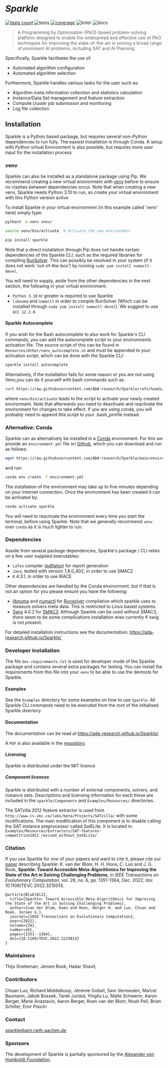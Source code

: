 # _Sparkle_

[![tests count](https://ada-research.github.io/Sparkle/_static/junit/junit-badge.svg)](https://ada-research.github.io/Sparkle/_static/junit/index.html)
![tests](https://github.com/ada-research/sparkle/actions/workflows/unittest.yml/badge.svg?event=push)
[![coverage](https://ada-research.github.io/Sparkle/_static/coverage/coverage-badge.svg)](https://ada-research.github.io/Sparkle/_static/coverage/index.html)
![linter](https://github.com/ada-research/sparkle/actions/workflows/linter.yml/badge.svg?event=push)
![docs](https://github.com/ada-research/sparkle/actions/workflows/documentation.yml/badge.svg?event=push)

> A Programming by Optimisation (PbO)-based problem-solving platform designed to enable the widespread and effective use of PbO techniques for improving the state-of-the-art in solving a broad range of prominent AI problems, including SAT and AI Planning.

Specifically, Sparkle facilitates the use of:

 * Automated algorithm configuration
 * Automated algorithm selection

Furthermore, Sparkle handles various tasks for the user such as:

 * Algorithm meta information collection and statistics calculation
 * Instance/Data Set management and feature extraction
 * Compute cluster job submission and monitoring
 * Log file collection


## Installation

Sparkle is a Python based package, but requires several non-Python dependencies to run fully. The easiest installation is through Conda. A setup with Python virtual Environment is also possible, but requires more user input for the installation process.

### venv

Sparkle can also be installed as a standalone package using Pip. We recommend creating a new virtual environment with [venv](https://docs.python.org/3/library/venv.html) before to ensure no clashes between dependencies occur. Note that when creating a new venv, Sparkle needs Python 3.10 to run, so create your virtual environment with this Python version active

To install Sparkle in your virtual environment (in this example called 'venv' here) simply type:

```bash
python3 -m venv venv/

source venv/bin/activate  # Activate the new environment

pip install sparkle
```

Note that a direct installation through Pip does not handle certain dependencies of the Sparkle CLI, such as the required libraries for compiling [RunSolver](https://www.cril.univ-artois.fr/~roussel/runsolver/). This can possibly be resolved in your system (if it does not work 'out-of-the-box') by running `sudo yum install numactl-devel`.

You will need to supply, aside from the other dependencies in the next section, the following in your virtual environment:
- `Python 3.10` or greater is required to use Sparkle
- `libnuma` and `numactl` in order to compile RunSolver (Which can be installed through `sudo yum install numactl-devel`). We suggest to use `GCC 12.2.0`.

#### Sparkle Autocomplete

If you wish for the Bash autocomplete to also work for Sparkle's CLI commands, you can add the autocomplete script to your environments activation file. The source script of this can be found in `Resources/Other/venv_autocomplete.sh` and must be appended to your activation script, which can be done with the Sparkle CLI:

```bash
sparkle install autocomplete
```

Alternatively, if the installation fails for some reason or you are not using Venv,you can do it yourself with bash commands such as:

```bash
curl https://raw.githubusercontent.com/ADA-research/Sparkle/refs/heads/main/sparkle/Resources/Other/venv_autocomplete.sh >> venv/bin/activate
```

where `venv/bin/activate` leads to the script to activate your newly created environment. Note that afterwards you need to deactivate and reactivate the environment for changes to take effect. If you are using conda, you will probably need to append this script to your .bash_profile instead.

### Alternative: Conda

Sparkle can as alternatively be installed in a [Conda](https://docs.conda.io/en/latest/miniconda.html) environment. For this we provide an `environment.yml` file on [Github](https://github.com/ADA-research/Sparkle/blob/main/environment.yml), which you can download and run as follows:

```bash
wget https://raw.githubusercontent.com/ADA-research/Sparkle/main/environment.yml
```

and run:

```bash
conda env create -f environment.yml
```

The installation of the environment may take up to five minutes depending on your internet connection.
Once the environment has been created it can be activated by:

```bash
conda activate sparkle
```

You will need to reactivate the environment every time you start the terminal, before using Sparkle. Note that we generally recommend `venv` over `conda` as it is much lighter to run.

### Dependencies
Asside from several package dependencies, Sparkle's package / CLI relies on a few user supplied executables:
- `LaTex` compiler ([pdflatex](https://gist.github.com/rain1024/98dd5e2c6c8c28f9ea9d)) for report generation
- `Java`, tested with version 1.8.0_402, in order to use SMAC2
- `R` 4.3.1, in order to use IRACE

Other dependencies are handled by the Conda environment, but if that is not an option for you please ensure you have the following:

- [libnuma](https://anaconda.org/esrf-bcu/libnuma) and [numactl](https://anaconda.org/brown-data-science/numactl) for [Runsolver](http://www.cril.univ-artois.fr/~roussel/runsolver/) compilation which sparkle uses to measure solvers meta data. This is restricted to Linux based systems.
- [Swig](https://anaconda.org/conda-forge/swig/) 4.0.2 for [SMAC3](https://github.com/automl/SMAC3). Although Sparkle can be used without SMAC3, there seem to be some complications installation wise currently if swig is not present.

For detailed installation instructions see the documentation: https://ada-research.github.io/Sparkle/

### Developer installation

The file `dev-requirements.txt` is used for developer mode of the Sparkle package and contains several extra packages for testing. You can install the requirements from this file into your `venv` to be able to use the devtools for Sparkle.

#### Examples

See the `Examples` directory for some examples on how to use `Sparkle`. All Sparkle CLI commands need to be executed from the root of the initialised Sparkle directory.

#### Documentation

The documentation can be read at https://ada-research.github.io/Sparkle/. 

A `PDF` is also available in the [repository](https://raw.githubusercontent.com/ADA-research/Sparkle/main/Documentation/sparkle-userguide.pdf).

#### Licensing

Sparkle is distributed under the MIT licence

##### Component licences 

Sparkle is distributed with a number of external components, solvers, and instance sets. Descriptions and licensing information for each these are included in the `sparkle/Components` and `Examples/Resources/` directories.

The SATzilla 2012 feature extractor is used from `http://www.cs.ubc.ca/labs/beta/Projects/SATzilla/` with some modifications. The main modification of this component is to disable calling the SAT instance preprocessor called SatELite. It is located in: `Examples/Resources/Extractors/SAT-features-competition2012_revised_without_SatELite/`

### Citation

If you use Sparkle for one of your papers and want to cite it, please cite our [paper](https://doi.org/10.1109/TEVC.2022.3215013) describing Sparkle:
K. van der Blom, H. H. Hoos, C. Luo and J. G. Rook, **Sparkle: Toward Accessible Meta-Algorithmics for Improving the State of the Art in Solving Challenging Problems**, in _IEEE Transactions on Evolutionary Computation_, vol. 26, no. 6, pp. 1351-1364, Dec. 2022, doi: 10.1109/TEVC.2022.3215013.
```
@article{BloEtAl22,
  title={Sparkle: Toward Accessible Meta-Algorithmics for Improving the State of the Art in Solving Challenging Problems}, 
  author={van der Blom, Koen and Hoos, Holger H. and Luo, Chuan and Rook, Jeroen G.},
  journal={IEEE Transactions on Evolutionary Computation}, 
  year={2022},
  volume={26},
  number={6},
  pages={1351--1364},
  doi={10.1109/TEVC.2022.3215013}
}
```

### Maintainers
Thijs Snelleman,
Jeroen Rook,
Hadar Shavit,

### Contributors
Chuan Luo,
Richard Middelkoop,
Jérémie Gobeil,
Sam Vermeulen,
Marcel Baumann,
Jakob Bossek,
Tarek Junied,
Yingliu Lu,
Malte Schwerin,
Aaron Berger,
Marie Anastacio,
Aaron Berger,
Koen van der Blom,
Noah Peil,
Brian Schiller,
Emir Pisiciri

### Contact
sparkle@aim.rwth-aachen.de

### Sponsors

The development of Sparkle is partially sponsored by the [Alexander von Humboldt Foundation](https://www.humboldt-foundation.de/en/).
